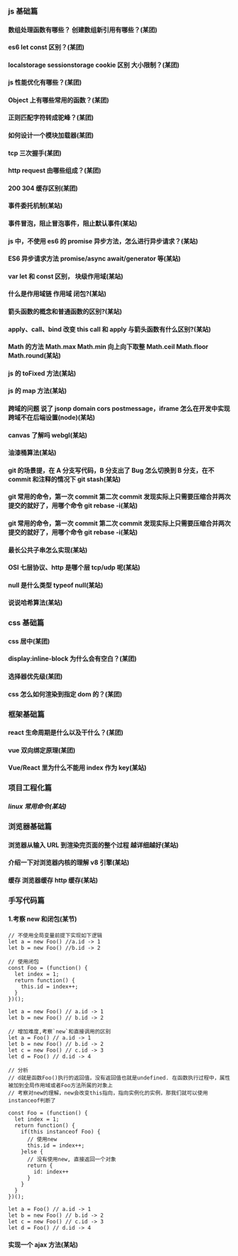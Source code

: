 ### js 基础篇

#### 数组处理函数有哪些？ 创建数组新引用有哪些？(某团)

#### es6 let const 区别？(某团)

#### localstorage sessionstorage cookie 区别 大小限制？(某团)

#### js 性能优化有哪些？(某团)

#### Object 上有哪些常用的函数？(某团)

#### 正则匹配字符转成驼峰？(某团)

#### 如何设计一个模块加载器(某团)

#### tcp 三次握手(某团)

#### http request 由哪些组成？(某团)

#### 200 304 缓存区别(某团)

#### 事件委托机制(某站)

#### 事件冒泡，阻止冒泡事件，阻止默认事件(某站)

#### js 中，不使用 es6 的 promise 异步方法，怎么进行异步请求？(某站)

#### ES6 异步请求方法 promise/async await/generator 等(某站)

#### var let 和 const 区别， 块级作用域(某站)

#### 什么是作用域链 作用域 闭包?(某站)

#### 箭头函数的概念和普通函数的区别?(某站)

#### apply、call、bind 改变 this call 和 apply 与箭头函数有什么区别?(某站)

#### Math 的方法 Math.max Math.min 向上向下取整 Math.ceil Math.floor Math.round(某站)

#### js 的 toFixed 方法(某站)

#### js 的 map 方法(某站)

#### 跨域的问题 说了 jsonp domain cors postmessage，iframe 怎么在开发中实现跨域不在后端设置(node)(某站)

#### canvas 了解吗 webgl(某站)

#### 油漆桶算法(某站)

#### git 的场景提，在 A 分支写代码，B 分支出了 Bug 怎么切换到 B 分支，在不 commit 和注释的情况下 git stash(某站)

#### git 常用的命令，第一次 commit 第二次 commit 发现实际上只需要压缩合并两次提交的就好了，用哪个命令 git rebase -i(某站)

#### git 常用的命令，第一次 commit 第二次 commit 发现实际上只需要压缩合并两次提交的就好了，用哪个命令 git rebase -i(某站)

#### 最长公共子串怎么实现(某站)

#### OSI 七层协议、http 是哪个层 tcp/udp 呢(某站)

#### null 是什么类型 typeof null(某站)

#### 说说哈希算法(某站)

### css 基础篇

#### css 居中(某团)

#### display:inline-block 为什么会有空白？(某团)

#### 选择器优先级(某团)

#### css 怎么如何渲染到指定 dom 的？(某团)

### 框架基础篇

#### react 生命周期是什么以及干什么？(某团)

#### vue 双向绑定原理(某团)

#### Vue/React 里为什么不能用 index 作为 key(某站)

### 项目工程化篇

##### linux 常用命令(某站)

### 浏览器基础篇

#### 浏览器从输入 URL 到渲染完页面的整个过程 越详细越好(某站)

#### 介绍一下对浏览器内核的理解 v8 引擎(某站)

#### 缓存 浏览器缓存 http 缓存(某站)

### 手写代码篇

#### 1.考察 new 和闭包(某节)

```
// 不使用全局变量前提下实现如下逻辑
let a = new Foo() //a.id -> 1
let b = new Foo() //b.id -> 2

// 使用闭包
const Foo = (function() {
  let index = 1;
  return function() {
    this.id = index++;
  }
})();

let a = new Foo() // a.id -> 1
let b = new Foo() // b.id -> 2

// 增加难度,考察`new`和直接调用的区别
let a = Foo() // a.id -> 1
let b = new Foo() // b.id -> 2
let c = new Foo() // c.id -> 3
let d = Foo() // d.id -> 4

// 分析
// d就是函数Foo()执行的返回值，没有返回值也就是undefined. 在函数执行过程中，属性被加到全局作用域或者Foo方法所属的对象上
// 考察对new的理解，new会改变this指向，指向实例化的实例，那我们就可以使用instanceof判断了

const Foo = (function() {
  let index = 1;
  return function() {
    if(this instanceof Foo) {
      // 使用new
      this.id = index++;
    }else {
      // 没有使用new, 直接返回一个对象
      return {
        id: index++
      }
    }
  }
})();

let a = Foo() // a.id -> 1
let b = new Foo() // b.id -> 2
let c = new Foo() // c.id -> 3
let d = Foo() // d.id -> 4

```

#### 实现一个 ajax 方法(某站)
